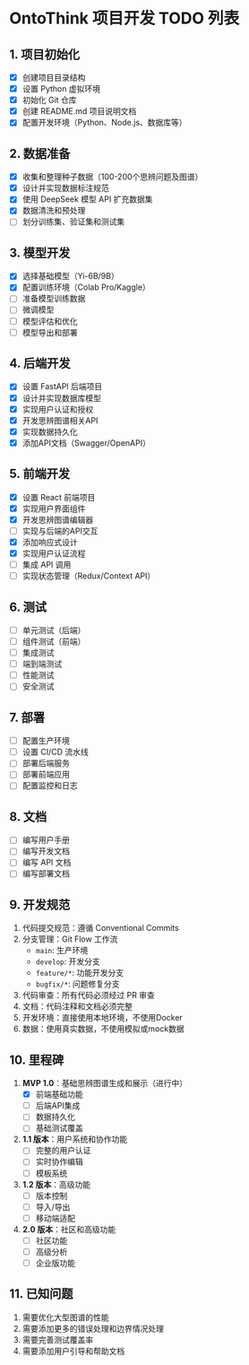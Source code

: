 # OntoThink 项目开发 TODO 列表

## 1. 项目初始化
- [x] 创建项目目录结构
- [x] 设置 Python 虚拟环境
- [x] 初始化 Git 仓库
- [x] 创建 README.md 项目说明文档
- [x] 配置开发环境（Python、Node.js、数据库等）

## 2. 数据准备
- [x] 收集和整理种子数据（100-200个思辨问题及图谱）
- [x] 设计并实现数据标注规范
- [x] 使用 DeepSeek 模型 API 扩充数据集
- [x] 数据清洗和预处理
- [ ] 划分训练集、验证集和测试集

## 3. 模型开发
- [x] 选择基础模型（Yi-6B/9B）
- [x] 配置训练环境（Colab Pro/Kaggle）
- [ ] 准备模型训练数据
- [ ] 微调模型
- [ ] 模型评估和优化
- [ ] 模型导出和部署

## 4. 后端开发
- [x] 设置 FastAPI 后端项目
- [x] 设计并实现数据库模型
- [x] 实现用户认证和授权
- [x] 开发思辨图谱相关API
- [x] 实现数据持久化
- [x] 添加API文档（Swagger/OpenAPI）

## 5. 前端开发
- [x] 设置 React 前端项目
- [x] 实现用户界面组件
- [x] 开发思辨图谱编辑器
- [ ] 实现与后端的API交互
- [x] 添加响应式设计
- [x] 实现用户认证流程
- [ ] 集成 API 调用
- [ ] 实现状态管理（Redux/Context API）

## 6. 测试
- [ ] 单元测试（后端）
- [ ] 组件测试（前端）
- [ ] 集成测试
- [ ] 端到端测试
- [ ] 性能测试
- [ ] 安全测试

## 7. 部署
- [ ] 配置生产环境
- [ ] 设置 CI/CD 流水线
- [ ] 部署后端服务
- [ ] 部署前端应用
- [ ] 配置监控和日志

## 8. 文档
- [ ] 编写用户手册
- [ ] 编写开发文档
- [ ] 编写 API 文档
- [ ] 编写部署文档

## 9. 开发规范
1. 代码提交规范：遵循 Conventional Commits
2. 分支管理：Git Flow 工作流
   - `main`: 生产环境
   - `develop`: 开发分支
   - `feature/*`: 功能开发分支
   - `bugfix/*`: 问题修复分支
3. 代码审查：所有代码必须经过 PR 审查
4. 文档：代码注释和文档必须完整
5. 开发环境：直接使用本地环境，不使用Docker
6. 数据：使用真实数据，不使用模拟或mock数据

## 10. 里程碑
1. **MVP 1.0**：基础思辨图谱生成和展示（进行中）
   - [x] 前端基础功能
   - [ ] 后端API集成
   - [ ] 数据持久化
   - [ ] 基础测试覆盖

2. **1.1 版本**：用户系统和协作功能
   - [ ] 完整的用户认证
   - [ ] 实时协作编辑
   - [ ] 模板系统

3. **1.2 版本**：高级功能
   - [ ] 版本控制
   - [ ] 导入/导出
   - [ ] 移动端适配

4. **2.0 版本**：社区和高级功能
   - [ ] 社区功能
   - [ ] 高级分析
   - [ ] 企业版功能

## 11. 已知问题
1. 需要优化大型图谱的性能
2. 需要添加更多的错误处理和边界情况处理
3. 需要完善测试覆盖率
4. 需要添加用户引导和帮助文档
